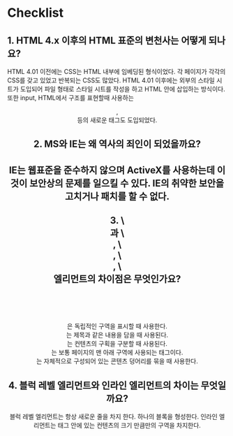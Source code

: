 <h1>Checklist</h1>

<h2>1. HTML 4.x 이후의 HTML 표준의 변천사는 어떻게 되나요?</h2>
<p>HTML 4.01 이전에는 CSS는 HTML 내부에 임베딩된 형식이었다. 각 페이지가 각각의 CSS를 갖고 있었고
반복되는 CSS도 많았다.
HTML 4.01 이후에는 외부의 스타일 시트가 도입되어 파일 형태로 스타일 시트를 작성을 하고 HTML 안에
삽입하는 방식이다.
또한 input, HTML에서 구조를 표현할때 사용하는 <header>, <footer>등의 새로운 태그도 도입되었다.</p>

<h2>2. MS와 IE는 왜 역사의 죄인이 되었을까요?<h2>
<p>IE는 웹표준을 준수하지 않으며 ActiveX를 사용하는데 이것이 보안상의 문제를 일으킬 수 있다.
IE의 취약한 보안을 고치거나 패치를 할 수 없다.</p>

<h2>3. \<section>과 \<div>, \<header>, \<footer>, \<article> 엘리먼트의 차이점은 무엇인가요?</h2>
<p><section>은 독립적인 구역을 표시할 때 사용한다.
<header>는 제목과 같은 내용을 담을 때 사용된다.
<div>는 컨텐츠의 구획을 구분할 때 사용된다.
<footer>는 보통 페이지의 맨 아래 구역에 사용되는 태그이다.
<article>는 자체적으로 구성되어 있는 콘텐츠 덩어리를 묶을 때 사용한다.</p>

<h2>4. 블럭 레벨 엘리먼트와 인라인 엘리먼트의 차이는 무엇일까요?</h2>
<p>블럭 레벨 엘리먼트는 항상 새로운 줄을 차지 한다. 하나의 블록을 형성한다.
인라인 엘리먼트는 태그 안에 있는 컨텐츠의 크기 만큼만의 구역을 차지한다.</p>
